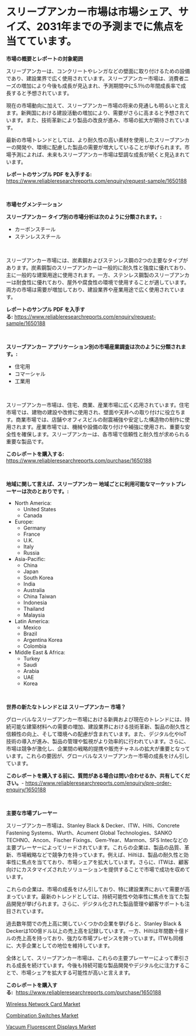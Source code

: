 <p><h1>スリーブアンカー市場は市場シェア、サイズ、2031年までの予測までに焦点を当てています。</h1></p><p><strong>市場の概要とレポートの対象範囲</strong></p>
<p><p>スリーブアンカーは、コンクリートやレンガなどの壁面に取り付けるための設備であり、建設業界で広く使用されています。スリーブアンカー市場は、消費者ニーズの増加により今後も成長が見込まれ、予測期間中に5.1％の年間成長率で成長すると予想されています。</p><p>現在の市場動向に加えて、スリーブアンカー市場の将来の見通しも明るいと言えます。新興国における建設活動の増加により、需要がさらに高まると予想されています。また、技術革新により製品の改良が進み、市場の拡大が期待されています。</p><p>最新の市場トレンドとしては、より耐久性の高い素材を使用したスリーブアンカーの開発や、環境に配慮した製品の需要が増大していることが挙げられます。市場予測によれば、未来もスリーブアンカー市場は堅調な成長が続くと見込まれています。</p></p>
<p><strong>レポートのサンプル PDF を入手する:</strong> <a href="https://www.reliableresearchreports.com/enquiry/request-sample/1650188">https://www.reliableresearchreports.com/enquiry/request-sample/1650188</a></p>
<p>&nbsp;</p>
<p><strong>市場セグメンテーション</strong></p>
<p><strong>スリーブアンカー タイプ別の市場分析は次のように分類されます。:</strong></p>
<p><ul><li>カーボンスチール</li><li>ステンレススチール</li></ul></p>
<p>&nbsp;</p>
<p><p>スリーブアンカー市場には、炭素鋼およびステンレス鋼の2つの主要なタイプがあります。炭素鋼製のスリーブアンカーは一般的に耐久性と強度に優れており、主に一般的な建築用途に使用されます。一方、ステンレス鋼製のスリーブアンカーは耐食性に優れており、屋外や腐食性の環境で使用することが適しています。両方の市場は需要が増加しており、建設業界や産業用途で広く使用されています。</p></p>
<p><strong>レポートのサンプル PDF を入手する:</strong>&nbsp;<a href="https://www.reliableresearchreports.com/enquiry/request-sample/1650188">https://www.reliableresearchreports.com/enquiry/request-sample/1650188</a></p>
<p>&nbsp;</p>
<p><strong> スリーブアンカー アプリケーション別の市場産業調査は次のように分類されます。:</strong></p>
<p><ul><li>住宅用</li><li>コマーシャル</li><li>工業用</li></ul></p>
<p>&nbsp;</p>
<p><p>スリーブアンカー市場は、住宅、商業、産業市場に広く応用されています。住宅市場では、建物の建設や改修に使用され、壁面や天井への取り付けに役立ちます。商業市場では、店舗やオフィスビルの耐震補強や安定した構造物の制作に使用されます。産業市場では、機械や設備の取り付けや補強に使用され、重要な安全性を確保します。スリーブアンカーは、各市場で信頼性と耐久性が求められる重要な製品です。</p></p>
<p><strong>このレポートを購入する:</strong>&nbsp; <a href="https://www.reliableresearchreports.com/purchase/1650188">https://www.reliableresearchreports.com/purchase/1650188</a></p>
<p>&nbsp;</p>
<p><strong>地域に関して言えば、スリーブアンカー 地域ごとに利用可能なマーケットプレーヤーは次のとおりです。:</strong></p>
<p><ul>
    <li>
        North America:
        <ul>
            <li>United States</li>
            <li>Canada</li>
        </ul>
    </li>
    <li>
        Europe:
        <ul>
            <li>Germany</li>
            <li>France</li>
            <li>U.K.</li>
            <li>Italy</li>
            <li>Russia</li>
        </ul>
    </li>
    <li>
        Asia-Pacific:
        <ul>
            <li>China</li>
            <li>Japan</li>
            <li>South Korea</li>
            <li>India</li>
            <li>Australia</li>
            <li>China Taiwan</li>
            <li>Indonesia</li>
            <li>Thailand</li>
            <li>Malaysia</li>
        </ul>
    </li>
    <li>
        Latin America:
        <ul>
            <li>Mexico</li>
            <li>Brazil</li>
            <li>Argentina Korea</li>
            <li>Colombia</li>
        </ul>
    </li>
    <li>
        Middle East & Africa:
        <ul>
            <li>Turkey</li>
            <li>Saudi</li>
            <li>Arabia</li>
            <li>UAE</li>
            <li>Korea</li>
        </ul>
    </li>
    </ul></p>
<p>&nbsp;</p>
<p><strong>世界の新たなトレンドとは スリーブアンカー 市場？</strong></p>
<p><p>グローバルなスリーブアンカー市場における新興および現在のトレンドには、持続可能な建築材料への需要の増加、建設業界における技術革新、製品の耐久性と信頼性の向上、そして環境への配慮が含まれています。また、デジタル化やIoT技術の導入が進み、製品の管理や監視がより効率的に行われています。さらに、市場は競争が激化し、企業間の戦略的提携や販売チャネルの拡大が重要となっています。これらの要因が、グローバルなスリーブアンカー市場の成長をけん引しています。</p></p>
<p><strong>このレポートを購入する前に、質問がある場合は問い合わせるか、共有してください。</strong>- <a href="https://www.reliableresearchreports.com/enquiry/pre-order-enquiry/1650188">https://www.reliableresearchreports.com/enquiry/pre-order-enquiry/1650188</a></p>
<p>&nbsp;</p>
<p><strong>主要な市場プレーヤー</strong></p>
<p><p>スリーブアンカー市場は、Stanley Black & Decker、ITW、Hilti、Concrete Fastening Systems、Wurth、Acument Global Technologies、SANKO TECHNO、Ancon、Fischer Fixings、Gem-Year、Marmon、SFS Intecなどの主要プレーヤーによってリードされています。これらの企業は、製品の品質、革新、市場戦略などで競争力を持っています。例えば、Hiltiは、製品の耐久性と効率性に焦点を当てており、市場シェアを拡大しています。さらに、ITWは、顧客向けにカスタマイズされたソリューションを提供することで市場で成功を収めています。</p><p>これらの企業は、市場の成長をけん引しており、特に建設業界において需要が高まっています。最新のトレンドとしては、持続可能性や効率性に焦点を当てた製品開発が挙げられます。さらに、デジタル化された製品管理や顧客サポートも注目されています。</p><p>過去数年間での売上高に関していくつかの企業を挙げると、Stanley Black & Deckerは100億ドル以上の売上高を記録しています。一方、Hiltiは年間数十億ドルの売上高を持っており、強力な市場プレゼンスを誇っています。ITWも同様に、大手企業としての地位を維持しています。</p><p>全体として、スリーブアンカー市場は、これらの主要プレーヤーによって牽引される成長を続けています。今後も持続可能な製品開発やデジタル化に注力することで、市場シェアを拡大する可能性が高いと言えます。</p></p>
<p><strong>このレポートを購入する:</strong>&nbsp;&nbsp;<a href="https://www.reliableresearchreports.com/purchase/1650188">https://www.reliableresearchreports.com/purchase/1650188</a></p>
<p><p><a href="https://github.com/gdfhhhj/Market-Research-Report-List-3/blob/main/wireless-network-card-market.md">Wireless Network Card Market</a></p><p><a href="https://github.com/julyju69/Market-Research-Report-List-2/blob/main/combination-switches-market.md">Combination Switches Market</a></p><p><a href="https://github.com/RichRobinson5/Market-Research-Report-List-4/blob/main/vacuum-fluorescent-displays-market.md">Vacuum Fluorescent Displays Market</a></p></p>